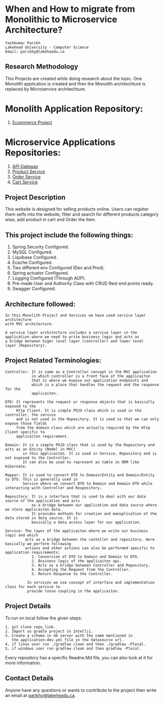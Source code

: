 # When and How to migrate from Monolithic to Microservice Architecture?
    Yashkumar Parikh
    Lakehead University - Computer Science
    Email: parikhy@lakeheadu.ca

## Research Methodology 

This Projects are created while doing research about the topic. One Monolith application is created and then the Monolith architechture is replaced by Microservice architechture. 

# Monolith Application Repository:
1. [Ecommerce Project](https://www.google.comhttps://github.com/Research-Methedolgy-Project/Ecommerce_Project)

# Microservice Applications Repositories:
1. [API Gateway](https://github.com/Research-Methedolgy-Project/Api_Gateway)
2. [Product Service](https://github.com/Research-Methedolgy-Project/Product_Service)
3. [Order Service](https://github.com/Research-Methedolgy-Project/Order_Service)
4. [Cart Service](https://github.com/Research-Methedolgy-Project/Cart_Service)

## Project Description

This website is designed for selling products online. Users can register them selfs into the website, filter and search for different products category wise, add product in cart and Order the item. 

## This project include the following things:
1. Spring Security Configured.
2. MySQL Configured.
3. Liquibase Configured.
4. Ecache Configured.
5. Two different env Configured (Dev and Prod).
6. Spring actuator Configured.
7. Logging Configured (Through AOP).
8. Pre-made User and Authority Class with CRUD Rest end points ready.
9. Swagger Configured.

## Architecture followed:
    
    In this Monolith Project and Services we have used service layer architecture
    with MVC architecture. 
    
    A service layer architecture includes a service layer in the
    application where we need to write business logic and acts as
    a bridge between higer level layer (controller) and lower level
    layer (Repository).
    
## Project Related Terminologies:
    
    Controller: It is same as a Controller concept in the MVC application 
                in which controller is a front face of the applicaiton 
                that is where we expose our application endpoints and
                which is a place that handles the request and the response for the 
                applicaiton.
                
    DTO: It represents the request or response objects that is basically exposed to the 
         Http Client. It is simple POJO class which is used in the controller, the service 
         and is not used in the Repository. It is used so that we can only expose those fields 
         from the domain class which are actually required by the Http Client specific to 
         applicaiton requirement.
         
    Domain: It is a simple POJO class that is used by the Repository and acts as an Entity (Model in MVC)
            in this applicaiton. It is used in Service, Repository and is not exposed to the Controller.
            It can also be used to represent an table in ORM like Hibernate.
            
    Mapper: It is used to convert DTO to Domain/Entity and Domain/Entity to DTO. This is generally used in
            Service where we convert DTO to Domain and Domain DTO while interacting with Controller and Respository.
         
    Repository: It is a interface that is used to deal with our data source of the application and acts
                as a bridge between our application and data source where we store applicaiton data.
                It provides methods for creation and manuplication of the data stored in data source. It is 
                basically a data access layer for our application.
    
    Service: The layer of the applicaiton where we write our business logic and which 
             acts as a bridge between the contoller and repository. Here basically we perform following 
             actions and other actions can also be performed specific to application requirements:
                1. Conversion of DTO to Domain and Domain to DTO.
                2. Business logic of the applicaiton api.
                3. Acts as a bridge between Controller and Repository.
                4. Accepting the Request from the Controller.
                5. Return Response to the Controller.
                
              In services we use concept of interface and implementation class for each service to
              provide loose coupling in the applicaiton.
              
              
              
## Project Details

To run on local follow the given steps:

    1. git clone repo_link.
    2. Import as gradle project in Intellji.
    3. Create a schema in db server with the name mentioned in 
       the application-dev.yml file in the datasource url.
    4. if linux user run ./gradlew clean and then ./gradlew -Plocal.
    5. if windows user run gradlew clean and then gradlew -Plocal.
    
Every repository has a specific Readne.Md file, you can also look at it for more information.    
    
## Contact Details

Anyone have any questions or wants to contribute to the project then write an email at parikhy@lakeheadu.ca.
